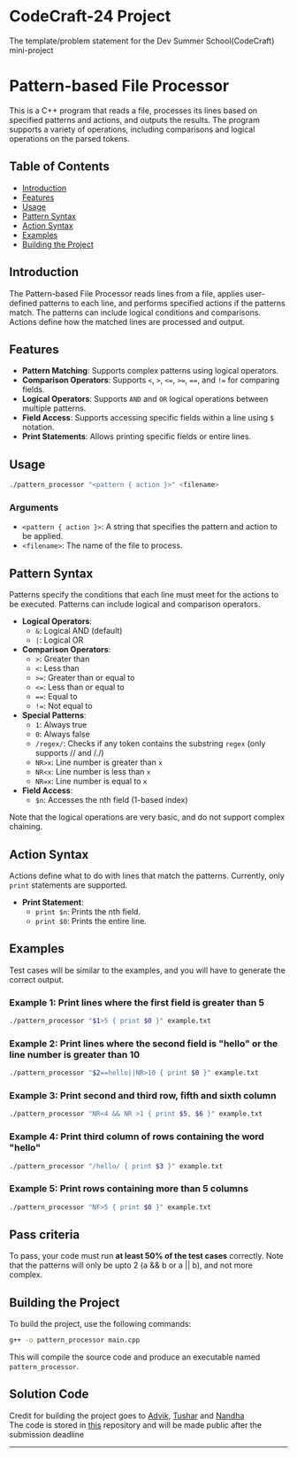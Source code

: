 # CodeCraft-24 Project
The template/problem statement for the Dev Summer School(CodeCraft) mini-project

# Pattern-based File Processor

This is a C++ program that reads a file, processes its lines based on specified patterns and actions, and outputs the results. The program supports a variety of operations, including comparisons and logical operations on the parsed tokens.

## Table of Contents

- [Introduction](#introduction)
- [Features](#features)
- [Usage](#usage)
- [Pattern Syntax](#pattern-syntax)
- [Action Syntax](#action-syntax)
- [Examples](#examples)
- [Building the Project](#building-the-project)

## Introduction

The Pattern-based File Processor reads lines from a file, applies user-defined patterns to each line, and performs specified actions if the patterns match. The patterns can include logical conditions and comparisons. Actions define how the matched lines are processed and output.

## Features

- **Pattern Matching**: Supports complex patterns using logical operators.
- **Comparison Operators**: Supports `<`, `>`, `<=`, `>=`, `==`, and `!=` for comparing fields.
- **Logical Operators**: Supports `AND` and `OR` logical operations between multiple patterns.
- **Field Access**: Supports accessing specific fields within a line using `$` notation.
- **Print Statements**: Allows printing specific fields or entire lines.

## Usage

```bash
./pattern_processor "<pattern { action }>" <filename>
```

### Arguments

- `<pattern { action }>`: A string that specifies the pattern and action to be applied.
- `<filename>`: The name of the file to process.

## Pattern Syntax

Patterns specify the conditions that each line must meet for the actions to be executed. Patterns can include logical and comparison operators.

- **Logical Operators**: 
  - `&`: Logical AND (default)
  - `|`: Logical OR
- **Comparison Operators**:
  - `>`: Greater than
  - `<`: Less than
  - `>=`: Greater than or equal to
  - `<=`: Less than or equal to
  - `==`: Equal to
  - `!=`: Not equal to
- **Special Patterns**:
  - `1`: Always true
  - `0`: Always false
  - `/regex/`: Checks if any token contains the substring `regex` (only supports /<substr>/ and /./)
  - `NR>x`: Line number is greater than `x`
  - `NR<x`: Line number is less than `x`
  - `NR=x`: Line number is equal to `x`
- **Field Access**: 
  - `$n`: Accesses the nth field (1-based index)

Note that the logical operations are very basic, and do not support complex chaining.

## Action Syntax

Actions define what to do with lines that match the patterns. Currently, only `print` statements are supported.

- **Print Statement**: 
  - `print $n`: Prints the nth field.
  - `print $0`: Prints the entire line.

## Examples

Test cases will be similar to the examples, and you will have to generate the correct output.

### Example 1: Print lines where the first field is greater than 5
```bash
./pattern_processor "$1>5 { print $0 }" example.txt
```

### Example 2: Print lines where the second field is "hello" or the line number is greater than 10
```bash
./pattern_processor "$2==hello||NR>10 { print $0 }" example.txt
```

### Example 3: Print second and third row, fifth and sixth column
```bash
./pattern_processor "NR<4 && NR >1 { print $5, $6 }" example.txt
```

### Example 4: Print third column of rows containing the word "hello"
```bash
./pattern_processor "/hello/ { print $3 }" example.txt
```

### Example 5: Print rows containing more than 5 columns
```bash
./pattern_processor "NF>5 { print $0 }" example.txt
```

## Pass criteria
To pass, your code must run **at least 50% of the test cases** correctly.
Note that the patterns will only be upto 2 (a && b or a || b), and not more complex.

## Building the Project

To build the project, use the following commands:

```bash
g++ -o pattern_processor main.cpp
```

This will compile the source code and produce an executable named `pattern_processor`.

## Solution Code

Credit for building the project goes to [Advik](https://github.com/advikkabra), [Tushar](https://github.com/tushar3q34) and [Nandha](https://github.com/nandhagk)  
The code is stored in [this](https://github.com/advikkabra/awk-clone) repository and will be made public after the submission deadline

---

